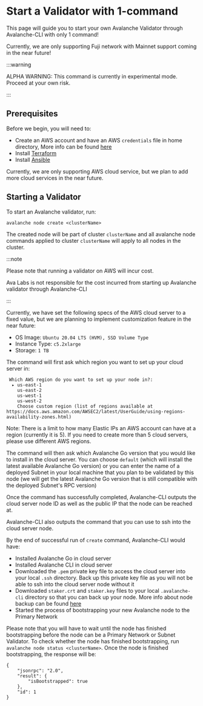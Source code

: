 # Start a Validator with 1-command

This page will guide you to start your own Avalanche Validator through Avalanche-CLI with only
1 command!

Currently, we are only supporting Fuji network with Mainnet support coming in the near future!

:::warning

ALPHA WARNING: This command is currently in experimental mode. Proceed at your own risk.

:::

## Prerequisites

Before we begin, you will need to:

- Create an AWS account and have an AWS `credentials` file in home directory, More info can be
  found [here](https://docs.aws.amazon.com/sdkref/latest/guide/file-format.html#file-format-creds)
- Install [Terraform](https://developer.hashicorp.com/terraform/tutorials/aws-get-started/install-cli)
- Install [Ansible](https://adamtheautomator.com/install-ansible/)

Currently, we are only supporting AWS cloud service, but we plan to add more cloud services in the
near future.

## Starting a Validator

To start an Avalanche validator, run:

```shell
avalanche node create <clusterName>
```

The created node will be part of cluster `clusterName` and all avalanche node commands applied to
cluster `clusterName` will apply to all nodes in the cluster.

:::note

Please note that running a validator on AWS will incur cost.

Ava Labs is not responsible for the cost incurred from starting up Avalanche validator through
Avalanche-CLI

:::

Currently, we have set the following specs of the AWS cloud server to a fixed value, but we are
planning to implement customization feature in the near future:

- OS Image: `Ubuntu 20.04 LTS (HVM), SSD Volume Type`
- Instance Type: `c5.2xlarge`
- Storage: `1 TB`

The command will first ask which region you want to set up your cloud server in: 

```text
 Which AWS region do you want to set up your node in?: 
  ▸ us-east-1
    us-east-2
    us-west-1
    us-west-2
    Choose custom region (list of regions available at https://docs.aws.amazon.com/AWSEC2/latest/UserGuide/using-regions-availability-zones.html)
```

Note: There is a limit to how many Elastic IPs an AWS account can have at a region (currently it is 
5). If you need to create more than 5 cloud servers, please use different AWS regions.

The command will then ask which Avalanche Go version that you would like to install in the cloud 
server. You can choose `default` (which will install the latest available Avalanche Go version) or 
you can enter the name of a deployed Subnet in your local machine that you plan to be validated by 
this node (we will get the latest Avalanche Go version that is still compatible with the deployed
Subnet's RPC version)

Once the command has successfully completed, Avalanche-CLI outputs the cloud server node ID as well
as the public IP that the node can be reached at.

Avalanche-CLI also outputs the command that you can use to ssh into the cloud server node.

By the end of successful run of `create` command, Avalanche-CLI would have:

- Installed Avalanche Go in cloud server
- Installed Avalanche CLI in cloud server
- Downloaded the `.pem` private key file to access the cloud server into your local `.ssh` directory.
  Back up this private key file as you will not be able to ssh into the cloud server node without it
- Downloaded `staker.crt` and `staker.key` files to your local `.avalanche-cli` directory so that
  you can back up your node. More info about node backup can be found [here](/nodes/maintain/node-backup-and-restore.md)
- Started the process of bootstrapping your new Avalanche node to the Primary Network


Please note that you will have to wait until the node has finished bootstrapping before the node 
can be a Primary Network or Subnet Validator. To check whether the node has finished bootstrapping, 
run `avalanche node status <clusterName>`. Once the node is finished bootstrapping, 
the response will be:

```text
{
    "jsonrpc": "2.0",
    "result": {
        "isBootstrapped": true
    },
    "id": 1
}
```
